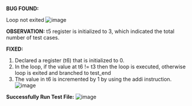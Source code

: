 **BUG FOUND:**

Loop not exited 
![image](https://github.com/vyomasystems-lab/riscv-ctb-challenge-akshaya-2612/assets/102654877/eeb5ddb7-64b7-48ee-83e7-1fa8b8998483)

**OBSERVATION:** 
t5 register is initialized to 3, which indicated the total number of test cases.

**FIXED:**
1. Declared a register (t6) that is initialized to 0.
2. In the loop, if the value at t6 != t3 then the loop is executed, otherwise loop is exited and branched to test_end
3. The value in t6 is incremented by 1 by using the addi instruction.
![image](https://github.com/vyomasystems-lab/riscv-ctb-challenge-akshaya-2612/assets/102654877/8ed8289b-47ea-421f-ac6c-f3f362a7016b)


**Successfully Run Test File:**
![image](https://github.com/vyomasystems-lab/riscv-ctb-challenge-akshaya-2612/assets/102654877/72044193-90b7-4398-bc8f-a5310f7c29dc)

